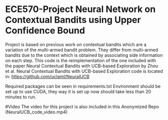 # ECE570-Project Neural Network on Contextual Bandits using Upper Confidence Bound

Project is based on previous work on contextual bandits which are a variation of the multi-armed bandit problem. They differ from multi-armed bandits due to the context which is obtained by associating side information on each step.
This code is the reimplementation of the one included with the paper Neural Contextual Bandits with UCB-based Exploration by Zhou et al.
Neural Contextual Bandits with UCB-based Exploration code is located in: https://github.com/uclaml/NeuralUCB

Required packages can be seen in requirements.txt
Environment should be set up to use CUDA, they way it is set up now should take less than 20 minutes to run.

#Video
The video for this project is also included in this Anonymized Repo (NeuralUCB_code_video.mp4)

